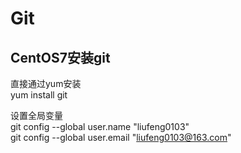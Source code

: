 # Git

## CentOS7安装git
直接通过yum安装  
yum install git

设置全局变量  
git config --global user.name "liufeng0103"  
git config --global user.email "liufeng0103@163.com"

